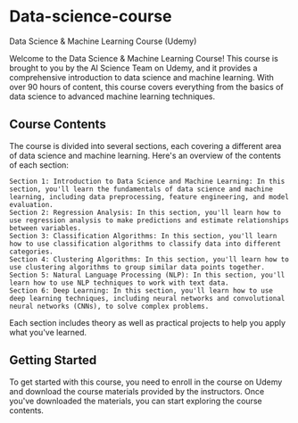 # Data-science-course
Data Science & Machine Learning Course (Udemy)

Welcome to the Data Science & Machine Learning Course! This course is brought to you by the AI Science Team on Udemy, and it provides a comprehensive introduction to data science and machine learning. With over 90 hours of content, this course covers everything from the basics of data science to advanced machine learning techniques.

## Course Contents

The course is divided into several sections, each covering a different area of data science and machine learning. Here's an overview of the contents of each section:

    Section 1: Introduction to Data Science and Machine Learning: In this section, you'll learn the fundamentals of data science and machine learning, including data preprocessing, feature engineering, and model evaluation.
    Section 2: Regression Analysis: In this section, you'll learn how to use regression analysis to make predictions and estimate relationships between variables.
    Section 3: Classification Algorithms: In this section, you'll learn how to use classification algorithms to classify data into different categories.
    Section 4: Clustering Algorithms: In this section, you'll learn how to use clustering algorithms to group similar data points together.
    Section 5: Natural Language Processing (NLP): In this section, you'll learn how to use NLP techniques to work with text data.
    Section 6: Deep Learning: In this section, you'll learn how to use deep learning techniques, including neural networks and convolutional neural networks (CNNs), to solve complex problems.

Each section includes theory as well as practical projects to help you apply what you've learned.

## Getting Started

To get started with this course, you need to enroll in the course on Udemy and download the course materials provided by the instructors. Once you've downloaded the materials, you can start exploring the course contents.
